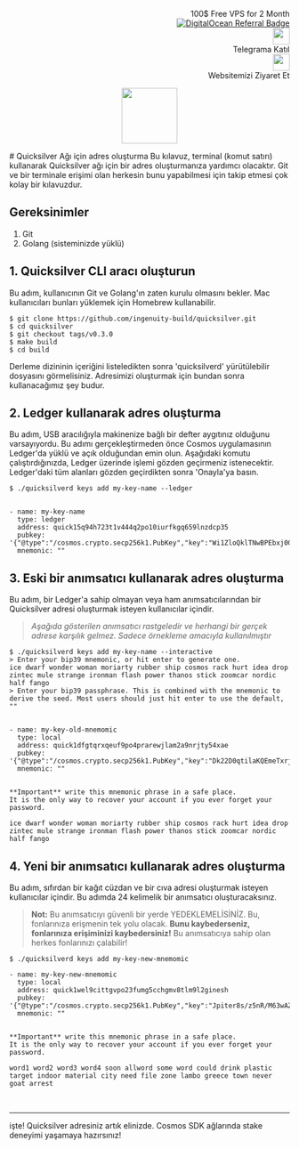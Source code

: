 <p style="font-size:14px" align="right">
 100$ Free VPS for 2 Month <br>
 <a target="_blank" href="https://www.digitalocean.com/?refcode=410c988c8b3e&utm_campaign=Referral_Invite&utm_medium=Referral_Program&utm_source=badge"><img src="https://web-platforms.sfo2.cdn.digitaloceanspaces.com/WWW/Badge%201.svg" alt="DigitalOcean Referral Badge" /></a></br>
 <a href="https://t.me/nodeistt" target="_blank"><img src="https://github.com/Nodeist/Testnet_Kurulumlar/blob/fee87fe32609c1704206721b9fb16e4c5de75a96/telegramlogo.png" width="30"/></a><br>Telegrama Katıl<br>
<a href="https://nodeist.site/" target="_blank"><img src="https://raw.githubusercontent.com/Nodeist/Testnet_Kurulumlar/main/logo.png" width="30"/></a><br> Websitemizi Ziyaret Et 
</p>
<p align="center">
  <img height="100" src="https://i.hizliresim.com/k29umk7.png">
</p>
# Quicksilver Ağı için adres oluşturma
Bu kılavuz, terminal (komut satırı) kullanarak Quicksilver ağı için bir adres oluşturmanıza yardımcı olacaktır. Git ve bir terminale erişimi olan herkesin bunu yapabilmesi için takip etmesi çok kolay bir kılavuzdur.

## Gereksinimler
1. Git
2. Golang (sisteminizde yüklü)

## 1. Quicksilver CLI aracı oluşturun
Bu adım, kullanıcının Git ve Golang'ın zaten kurulu olmasını bekler. Mac kullanıcıları bunları yüklemek için Homebrew kullanabilir.

```
$ git clone https://github.com/ingenuity-build/quicksilver.git
$ cd quicksilver
$ git checkout tags/v0.3.0
$ make build
$ cd build
```


Derleme dizininin içeriğini listeledikten sonra 'quicksilverd' yürütülebilir dosyasını görmelisiniz. Adresimizi oluşturmak için bundan sonra kullanacağımız şey budur.

## 2. Ledger kullanarak adres oluşturma
Bu adım, USB aracılığıyla makinenize bağlı bir defter aygıtınız olduğunu varsayıyordu. Bu adımı gerçekleştirmeden önce Cosmos uygulamasının Ledger'da yüklü ve açık olduğundan emin olun. Aşağıdaki komutu çalıştırdığınızda, Ledger üzerinde işlemi gözden geçirmeniz istenecektir. Ledger'daki tüm alanları gözden geçirdikten sonra 'Onayla'ya basın.
```
$ ./quicksilverd keys add my-key-name --ledger 


- name: my-key-name
  type: ledger
  address: quick15q94h723t1v444q2po10iurfkgq659lnzdcp35
  pubkey: '{"@type":"/cosmos.crypto.secp256k1.PubKey","key":"Wi1ZloQklTNwBPEbxj0GEnMivbdTiPo85jo+1qL34sxV"}'
  mnemonic: ""
```



## 3. Eski bir anımsatıcı kullanarak adres oluşturma
Bu adım, bir Ledger'a sahip olmayan veya ham anımsatıcılarından bir Quicksilver adresi oluşturmak isteyen kullanıcılar içindir.


> _Aşağıda gösterilen anımsatıcı rastgeledir ve herhangi bir gerçek adrese karşılık gelmez. Sadece örnekleme amacıyla kullanılmıştır_


```
$ ./quicksilverd keys add my-key-name --interactive
> Enter your bip39 mnemonic, or hit enter to generate one.
ice dwarf wonder woman moriarty rubber ship cosmos rack hurt idea drop zintec mule strange ironman flash power thanos stick zoomcar nordic half fango
> Enter your bip39 passphrase. This is combined with the mnemonic to derive the seed. Most users should just hit enter to use the default, ""


- name: my-key-old-mnemomic
  type: local
  address: quick1dfgtqrxqeuf9po4prarewjlam2a9nrjty54xae
  pubkey: '{"@type":"/cosmos.crypto.secp256k1.PubKey","key":"Dk22D0qtilaKQEmeTxrjXXowoy753v8HupMJtJmAcW52"}'
  mnemonic: ""


**Important** write this mnemonic phrase in a safe place.
It is the only way to recover your account if you ever forget your password.

ice dwarf wonder woman moriarty rubber ship cosmos rack hurt idea drop zintec mule strange ironman flash power thanos stick zoomcar nordic half fango
```

## 4. Yeni bir anımsatıcı kullanarak adres oluşturma
Bu adım, sıfırdan bir kağıt cüzdan ve bir cıva adresi oluşturmak isteyen kullanıcılar içindir. Bu adımda 24 kelimelik bir anımsatıcı oluşturacaksınız.

> **Not:** Bu anımsatıcıyı güvenli bir yerde YEDEKLEMELİSİNİZ. Bu, fonlarınıza erişmenin tek yolu olacak. **Bunu kaybederseniz, fonlarınıza erişiminizi kaybedersiniz!** Bu anımsatıcıya sahip olan herkes fonlarınızı çalabilir!

```
$ ./quicksilverd keys add my-key-new-mnemomic

- name: my-key-new-mnemomic
  type: local
  address: quick1wel9cittgvpo23fumg5cchgmv8tlm9l2ginesh
  pubkey: '{"@type":"/cosmos.crypto.secp256k1.PubKey","key":"Jpiter8s/z5nR/M63wAZ8ZaQ+Nhsahasgh/ADf3HEz0Z"}'
  mnemonic: ""


**Important** write this mnemonic phrase in a safe place.
It is the only way to recover your account if you ever forget your password.

word1 word2 word3 word4 soon allword some word could drink plastic target indoor material city need file zone lambo greece town never goat arrest
```


<br>

---

işte! Quicksilver adresiniz artık elinizde. Cosmos SDK ağlarında stake deneyimi yaşamaya hazırsınız!
